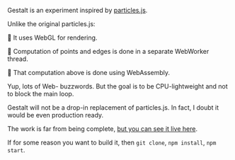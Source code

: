 Gestalt is an experiment inspired by [particles.js](http://vincentgarreau.com/particles.js/).

Unlike the original particles.js:

:star2: It uses WebGL for rendering.

:star2: Computation of points and edges is done in a separate WebWorker thread.

:star2: That computation above is done using WebAssembly.

Yup, lots of Web- buzzwords. But the goal is to be CPU-lightweight and not to block the main loop.

Gestalt will not be a drop-in replacement of particles.js. In fact, I doubt it would be even production ready.

The work is far from being complete, [but you can see it live here](https://subzey.github.io/gestalt/build/).

If for some reason you want to build it, then `git clone`, `npm install`, `npm start`.
